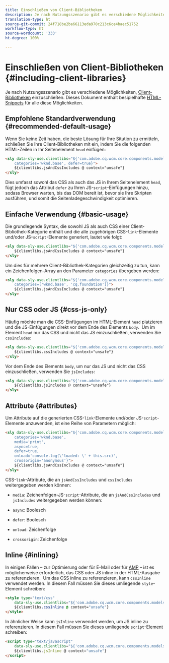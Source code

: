 ```yaml
---
title: Einschließen von Client-Bibliotheken
description: Je nach Nutzungsszenario gibt es verschiedene Möglichkeiten, Client-Bibliotheken einzuschließen.
translation-type: ht
source-git-commit: 24f718be2ba66113eda970c213c6ce4baec51752
workflow-type: ht
source-wordcount: '333'
ht-degree: 100%

---
```



# Einschließen von Client-Bibliotheken {#including-client-libraries}

Je nach Nutzungsszenario gibt es verschiedene Möglichkeiten, [Client-Bibliotheken](/help/developing/archetype/uifrontend.md#clientlibs) einzuschließen. Dieses Dokument enthält besipielhafte [HTML-Snippets](https://docs.adobe.com/content/help/de-DE/experience-manager-htl/using/overview.html) für alle diese Möglichkeiten.

## Empfohlene Standardverwendung {#recommended-default-usage}

Wenn Sie keine Zeit haben, die beste Lösung für Ihre Sitution zu ermitteln, schließen Sie Ihre Client-Bibliotheken mit ein, indem Sie die folgenden HTML-Zeilen in Ihr Seitenelement `head` einfügen:

```html
<sly data-sly-use.clientlibs="${'com.adobe.cq.wcm.core.components.models.ClientLibraries' @
    categories='wknd.base', defer=true}">
    ${clientlibs.jsAndCssIncludes @ context="unsafe"}
</sly>
```

Dies umfasst sowohl das CSS als auch das JS in Ihrem Seitenelement `head`, fügt jedoch das Attribut `defer` zu Ihren JS-`script`-Einfügungen hinzu, sodass Browser warten, bis das DOM bereit ist, bevor sie Ihre Skripten ausführen, und somit die Seitenladegeschwindigkeit optimieren.

## Einfache Verwendung {#basic-usage}

Die grundlegende Syntax, die sowohl JS als auch CSS einer Client-Bibliothek-Kategorie enthält und die alle zugehörigen CSS-`link`-Elemente und/oder JS-`script`-Elemente generiert, lautet wie folgt:

```html
<sly data-sly-use.clientlibs="${'com.adobe.cq.wcm.core.components.models.ClientLibraries' @ categories='wknd.base'}">
    ${clientlibs.jsAndCssIncludes @ context="unsafe"}
</sly>
```

Um dies für mehrere Client-Bibliothek-Kategorien gleichzeitig zu tun, kann ein Zeichenfolgen-Array an den Parameter `categories` übergeben werden:

```html
<sly data-sly-use.clientlibs="${'com.adobe.cq.wcm.core.components.models.ClientLibraries' @
    categories=['wknd.base', 'cq.foundation']}">
    ${clientlibs.jsAndCssIncludes @ context="unsafe"}
</sly>
```

## Nur CSS oder JS {#css-js-only}

Häufig möchte man die CSS-Einfügungen im HTML-Element `head` platzieren und die JS-Einfügungen direkt vor dem Ende des Elements `body`.
&#x200B;
Um im Element `head` nur das CSS und nicht das JS einzuschließen, verwenden Sie `cssIncludes`:

```html
<sly data-sly-use.clientlibs="${'com.adobe.cq.wcm.core.components.models.ClientLibraries' @ categories='wknd.base'}">
    ${clientlibs.cssIncludes @ context="unsafe"}
</sly>
```

Vor dem Ende des Elements `body`, um nur das JS und nicht das CSS einzuschließen, verwenden Sie `jsIncludes`:

```html
<sly data-sly-use.clientlibs="${'com.adobe.cq.wcm.core.components.models.ClientLibraries' @ categories='wknd.base'}">
    ${clientlibs.jsIncludes @ context="unsafe"}
</sly>
```

## Attribute {#attributes}

Um Attribute auf die generierten CSS-`link`-Elemente und/oder JS-`script`-Elemente anzuwenden, ist eine Reihe von Parametern möglich:

```html
<sly data-sly-use.clientlibs="${'com.adobe.cq.wcm.core.components.models.ClientLibraries' @
    categories='wknd.base',
    media='print',
    async=true,
    defer=true,
    onload='console.log(\'loaded: \' + this.src)',
    crossorigin='anonymous'}">
    ${clientlibs.jsAndCssIncludes @ context="unsafe"}
</sly>
```

CSS-`link`-Attribute, die an `jsAndCssIncludes` und `cssIncludes` weitergegeben werden können:

* `media`: Zeichenfolgen-JS-`script`-Attribute, die an `jsAndCssIncludes` und `jsIncludes` weitergegeben werden können:

* `async`: Boolesch
* `defer`: Boolesch
* `onload`: Zeichenfolge
* `crossorigin`: Zeichenfolge

## Inline {#inlining}

In einigen Fällen – zur Optimierung oder für E-Mail oder für [AMP](amp.md) – ist es möglicherweise erforderlich, das CSS oder JS inline in der HTML-Ausgabe zu referenzieren.
&#x200B;
Um das CSS inline zu referenzieren, kann `cssInline` verwendet werden. In diesem Fall müssen Sie dieses umliegende `style`-Element schreiben:

```html
<style type="text/css"
    data-sly-use.clientlibs="${'com.adobe.cq.wcm.core.components.models.ClientLibraries' @ categories='wknd.base'}">
    ${clientlibs.cssInline @ context="unsafe"}
</style>
```

In ähnlicher Weise kann `jsInline` verwendet werden, um JS inline zu referenzieren. In diesem Fall müssen Sie dieses umliegende `script`-Element schreiben:

```html
<script type="text/javascript"
    data-sly-use.clientlibs="${'com.adobe.cq.wcm.core.components.models.ClientLibraries' @ categories='wknd.base'}">
    ${clientlibs.jsInline @ context="unsafe"}
</script>
```
